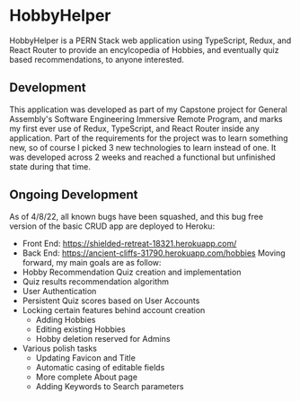 # HobbyHelper
<p>HobbyHelper is a PERN Stack web application using TypeScript, Redux, and React Router to provide an encylcopedia of Hobbies, and eventually quiz based recommendations, to anyone interested.</p>

## Development
<p>This application was developed as part of my Capstone project for General Assembly's Software Engineering Immersive Remote Program, and marks my first ever use of Redux, TypeScript, and React Router inside any application. Part of the requirements for the project was to learn something new, so of course I picked 3 new technologies to learn instead of one. It was developed across 2 weeks and reached a functional but unfinished state during that time.</p>

## Ongoing Development
As of 4/8/22, all known bugs have been squashed, and this bug free version of the basic CRUD app are deployed to Heroku:
- Front End: https://shielded-retreat-18321.herokuapp.com/
- Back End: https://ancient-cliffs-31790.herokuapp.com/hobbies
Moving forward, my main goals are as follow:
- Hobby Recommendation Quiz creation and implementation
- Quiz results recommendation algorithm
- User Authentication
- Persistent Quiz scores based on User Accounts
- Locking certain features behind account creation
  - Adding Hobbies
  - Editing existing Hobbies
  - Hobby deletion reserved for Admins
- Various polish tasks
  - Updating Favicon and Title
  - Automatic casing of editable fields
  - More complete About page
  - Adding Keywords to Search parameters
